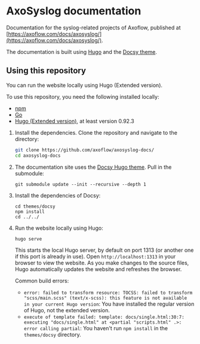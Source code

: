 # AxoSyslog documentation

Documentation for the syslog-related projects of Axoflow, published at [https://axoflow.com/docs/axosyslog/](https://axoflow.com/docs/axosyslog/).

The documentation is built using [Hugo](https://gohugo.io/) and the [Docsy theme](https://www.docsy.dev/docs/).

## Using this repository

You can run the website locally using Hugo (Extended version).

To use this repository, you need the following installed locally:

- [npm](https://www.npmjs.com/)
- [Go](https://go.dev/)
- [Hugo (Extended version)](https://gohugo.io/), at least version 0.92.3

1. Install the dependencies. Clone the repository and navigate to the directory:

    ```bash
    git clone https://github.com/axoflow/axosyslog-docs/
    cd axosyslog-docs
    ```

1. The documentation site uses the [Docsy Hugo theme](https://github.com/google/docsy#readme). Pull in the submodule:

    ```shell
    git submodule update --init --recursive --depth 1
    ```

1. Install the dependencies of Docsy:

    ```shell
    cd themes/docsy
    npm install
    cd ../../
    ```

1. Run the website locally using Hugo:

    ```shell
    hugo serve
    ```

    This starts the local Hugo server, by default on port 1313 (or another one if this port is already in use). Open `http://localhost:1313` in your browser to view the website. As you make changes to the source files, Hugo automatically updates the website and refreshes the browser.

    Common build errors:

    - `error: failed to transform resource: TOCSS: failed to transform "scss/main.scss" (text/x-scss): this feature is not available in your current Hugo version`: You have installed the regular version of Hugo, not the extended version.
    - `execute of template failed: template: docs/single.html:30:7: executing "docs/single.html" at <partial "scripts.html" .>: error calling partial`: You haven't run `npm install` in the `themes/docsy` directory.
